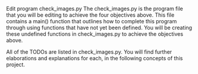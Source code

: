 Edit program check_images.py
The check_images.py is the program file that you will be editing to achieve the four objectives above.
This file contains a main() function that outlines how to complete this program through using functions that have not yet been defined.
You will be creating these undefined functions in check_images.py to achieve the objectives above.

All of the TODOs are listed in check_images.py. 
You will find further elaborations and explanations for each, in the following concepts of this project.
